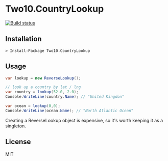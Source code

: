 # Two10.CountryLookup

[![Build status](https://ci.appveyor.com/api/projects/status/jufukg89x92nh5v2?svg=true)](https://ci.appveyor.com/project/richorama/two10-countrylookup)

## Installation

```
> Install-Package Two10.CountryLookup
```

## Usage

```c#
var lookup = new ReverseLookup();

// look up a country by lat / lng
var country = lookup(52.0, 2.0);
Console.WriteLine(country.Name); // "United Kingdon"

var ocean = lookup(0,0);
Console.WriteLine(ocean.Name); // "North Atlantic Ocean"

```

Creating a ReverseLookup object is expensive, so it's worth keeping it as a singleton.

## License

MIT
